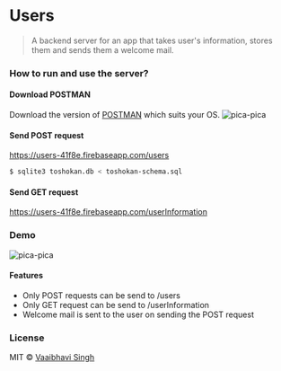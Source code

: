 # Users

> A backend server for an app that takes user's information, stores them and sends them a welcome mail.

### How to run and use the server?

#### Download POSTMAN
Download the version of [POSTMAN](https://www.getpostman.com/apps) which suits your OS.
<img src="https://www.dropbox.com/s/h3sadd5zoozmqb6/postman.png?dl=1" alt="pica-pica">


#### Send POST request  
https://users-41f8e.firebaseapp.com/users

```sh
$ sqlite3 toshokan.db < toshokan-schema.sql
```

#### Send GET request
https://users-41f8e.firebaseapp.com/userInformation


### Demo
<img src="https://cdn.vox-cdn.com/uploads/chorus_asset/file/655234/tumblr_mj3mo3MGAf1r0dbsno1_500.0.gif" alt="pica-pica">

#### Features
* Only POST requests can be send to /users
* Only GET request can be send to /userInformation
* Welcome mail is sent to the user on sending the POST request

### License
MIT © [Vaaibhavi Singh](https://github.com/VaaibhaviSingh)
